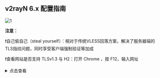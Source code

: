 ## v2rayN 6.x 配置指南

![1](https://user-images.githubusercontent.com/88967758/224072201-9d30ea95-1f54-4aea-a347-437392e5ed29.jpg)

**注意：**

:exclamation:自己偷自己（steal yourself）：相对于传统VLESS回落方案，解决了服务器端的TLS指纹问题，同时享受客户端强制验证等加成

:exclamation:查看网站是否支持 TLSv1.3 与 H2：打开 Chrome ，按 F12，输入网址

<details><summary>点击查看</summary>

![1](https://user-images.githubusercontent.com/88967758/221342263-12c71cca-2d0b-4803-aa19-1270a39bcd71.jpg)

![2](https://user-images.githubusercontent.com/88967758/221342408-28fd48c7-b0b5-48f7-8ec7-8c6dba3f6b1c.jpg)

</details>
